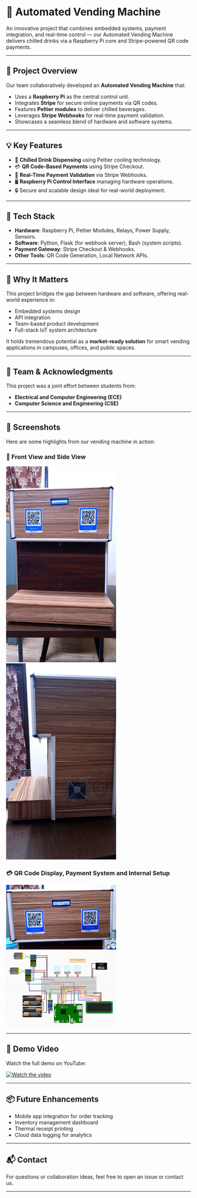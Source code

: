 # 🥤 Automated Vending Machine

An innovative project that combines embedded systems, payment integration, and real-time control — our Automated Vending Machine delivers chilled drinks via a Raspberry Pi core and Stripe-powered QR code payments.

---

## 🚀 Project Overview

Our team collaboratively developed an **Automated Vending Machine** that:

- Uses a **Raspberry Pi** as the central control unit.
- Integrates **Stripe** for secure online payments via QR codes.
- Features **Peltier modules** to deliver chilled beverages.
- Leverages **Stripe Webhooks** for real-time payment validation.
- Showcases a seamless blend of hardware and software systems.

---

## 💡 Key Features

- 🧊 **Chilled Drink Dispensing** using Peltier cooling technology.
- 💳 **QR Code-Based Payments** using Stripe Checkout.
- 🔄 **Real-Time Payment Validation** via Stripe Webhooks.
- 🖥️ **Raspberry Pi Control Interface** managing hardware operations.
- 🔒 Secure and scalable design ideal for real-world deployment.

---

## 🧠 Tech Stack

- **Hardware**: Raspberry Pi, Peltier Modules, Relays, Power Supply, Sensors.
- **Software**: Python, Flask (for webhook server), Bash (system scripts).
- **Payment Gateway**: Stripe Checkout & Webhooks.
- **Other Tools**: QR Code Generation, Local Network APIs.

---

## 🌟 Why It Matters

This project bridges the gap between hardware and software, offering real-world experience in:

- Embedded systems design
- API integration
- Team-based product development
- Full-stack IoT system architecture

It holds tremendous potential as a **market-ready solution** for smart vending applications in campuses, offices, and public spaces.

---

## 👥 Team & Acknowledgments

This project was a joint effort between students from:

- **Electrical and Computer Engineering (ECE)**
- **Computer Science and Engineering (CSE)**


---

## 📸 Screenshots

Here are some highlights from our vending machine in action:

### 🧊 Front View and Side View
<img src="./media/frizzo4.jpg" width="300"/> <img src="./media/frizzo2.jpg" width="300"/> 

### 💳 QR Code Display, Payment System and Internal Setup
<img src="./media/frizzo3.jpg" width="300"/> <img src="./media/cricuit diagram frizzo.jpg" width="300"/>

---

## 🎥 Demo Video

Watch the full demo on YouTube:

[![Watch the video]()](https://www.youtube.com/watch?v=mcWkoIMRP3E)

---

## 📦 Future Enhancements

- Mobile app integration for order tracking
- Inventory management dashboard
- Thermal receipt printing
- Cloud data logging for analytics

---

## 📬 Contact

For questions or collaboration ideas, feel free to open an issue or contact us.

---

